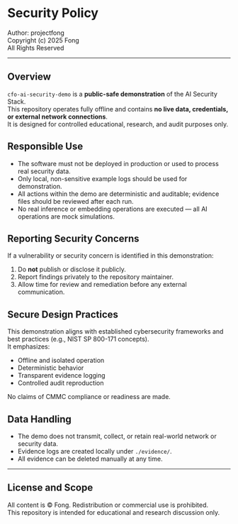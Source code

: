 # Security Policy  
Author: projectfong  
Copyright (c) 2025 Fong  
All Rights Reserved  

---

## Overview
`cfo-ai-security-demo` is a **public-safe demonstration** of the AI Security Stack.  
This repository operates fully offline and contains **no live data, credentials, or external network connections**.  
It is designed for controlled educational, research, and audit purposes only.

## Responsible Use
* The software must not be deployed in production or used to process real security data.  
* Only local, non-sensitive example logs should be used for demonstration.  
* All actions within the demo are deterministic and auditable; evidence files should be reviewed after each run.  
* No real inference or embedding operations are executed — all AI operations are mock simulations.

## Reporting Security Concerns
If a vulnerability or security concern is identified in this demonstration:
1. Do **not** publish or disclose it publicly.  
2. Report findings privately to the repository maintainer.  
3. Allow time for review and remediation before any external communication.

## Secure Design Practices
This demonstration aligns with established cybersecurity frameworks and best practices (e.g., NIST SP 800-171 concepts).  
It emphasizes:
* Offline and isolated operation  
* Deterministic behavior  
* Transparent evidence logging  
* Controlled audit reproduction  

No claims of CMMC compliance or readiness are made.

## Data Handling
* The demo does not transmit, collect, or retain real-world network or security data.  
* Evidence logs are created locally under `./evidence/`.  
* All evidence can be deleted manually at any time.

---

## License and Scope
All content is © Fong. Redistribution or commercial use is prohibited.  
This repository is intended for educational and research discussion only.
